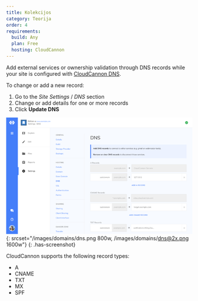 ```yaml
---
title: Kolekcijos
category: Teorija
order: 4
requirements:
  build: Any
  plan: Free
  hosting: CloudCannon
---
```


Add external services or ownership validation through DNS records while your site is configured with [CloudCannon DNS](/domains/custom-domains/#cloudcannon-dns).

To change or add a new record:

1. Go to the *Site Settings* / *DNS* section
2. Change or add details for one or more records
3. Click **Update DNS**

![Site Settings / DNS section with no additional records](/images/domains/dns.png){: srcset="/images/domains/dns.png 800w, /images/domains/dns@2x.png 1600w"}
{: .has-screenshot}

CloudCannon supports the following record types:

* A
* CNAME
* TXT
* MX
* SPF
